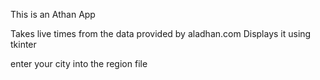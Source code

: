 This is an Athan App

Takes live times from the data provided by aladhan.com
Displays it using tkinter

enter your city into the region file